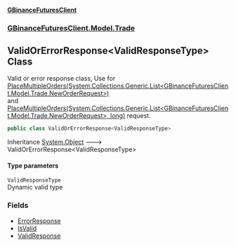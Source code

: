 #### [GBinanceFuturesClient](./index.md 'index')
### [GBinanceFuturesClient.Model.Trade](./GBinanceFuturesClient-Model-Trade.md 'GBinanceFuturesClient.Model.Trade')
## ValidOrErrorResponse&lt;ValidResponseType&gt; Class
Valid or error response class, Use for [PlaceMultipleOrders(System.Collections.Generic.List&lt;GBinanceFuturesClient.Model.Trade.NewOrderRequest&gt;)](./GBinanceFuturesClient-Trade-PlaceMultipleOrders(System-Collections-Generic-List-GBinanceFuturesClient-Model-Trade-NewOrderRequest-).md 'GBinanceFuturesClient.Trade.PlaceMultipleOrders(System.Collections.Generic.List&lt;GBinanceFuturesClient.Model.Trade.NewOrderRequest&gt;)')   
and [PlaceMultipleOrders(System.Collections.Generic.List&lt;GBinanceFuturesClient.Model.Trade.NewOrderRequest&gt;, long)](./GBinanceFuturesClient-Trade-PlaceMultipleOrders(System-Collections-Generic-List-GBinanceFuturesClient-Model-Trade-NewOrderRequest-_long).md 'GBinanceFuturesClient.Trade.PlaceMultipleOrders(System.Collections.Generic.List&lt;GBinanceFuturesClient.Model.Trade.NewOrderRequest&gt;, long)') request.  
```csharp
public class ValidOrErrorResponse<ValidResponseType>
```
Inheritance [System.Object](https://docs.microsoft.com/en-us/dotnet/api/System.Object 'System.Object') &#129106; ValidOrErrorResponse&lt;ValidResponseType&gt;  
#### Type parameters
<a name='GBinanceFuturesClient-Model-Trade-ValidOrErrorResponse-ValidResponseType--ValidResponseType'></a>
`ValidResponseType`  
Dynamic valid type  
  
### Fields
- [ErrorResponse](./GBinanceFuturesClient-Model-Trade-ValidOrErrorResponse-ValidResponseType--ErrorResponse.md 'GBinanceFuturesClient.Model.Trade.ValidOrErrorResponse&lt;ValidResponseType&gt;.ErrorResponse')
- [IsValid](./GBinanceFuturesClient-Model-Trade-ValidOrErrorResponse-ValidResponseType--IsValid.md 'GBinanceFuturesClient.Model.Trade.ValidOrErrorResponse&lt;ValidResponseType&gt;.IsValid')
- [ValidResponse](./GBinanceFuturesClient-Model-Trade-ValidOrErrorResponse-ValidResponseType--ValidResponse.md 'GBinanceFuturesClient.Model.Trade.ValidOrErrorResponse&lt;ValidResponseType&gt;.ValidResponse')
